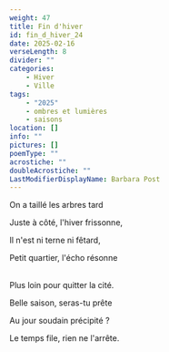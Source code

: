 ```yaml
---
weight: 47
title: Fin d'hiver
id: fin_d_hiver_24
date: 2025-02-16
verseLength: 8
divider: ""
categories:
    - Hiver
    - Ville
tags:
    - "2025"
    - ombres et lumières
    - saisons
location: []
info: ""
pictures: []
poemType: ""
acrostiche: ""
doubleAcrostiche: ""
LastModifierDisplayName: Barbara Post
---
```

On a taillé les arbres tard

Juste à côté, l'hiver frissonne,

Il n'est ni terne ni fêtard,

Petit quartier, l'écho résonne

 \
Plus loin pour quitter la cité.

Belle saison, seras-tu prête

Au jour soudain précipité ?

Le temps file, rien ne l'arrête.
